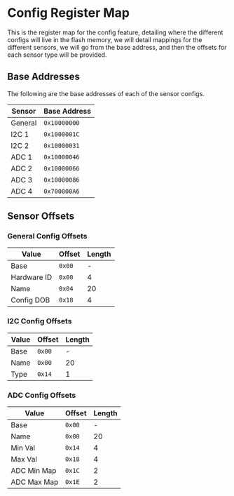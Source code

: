 # Config Register Map

This is the register map for the config feature, detailing where the different
configs will live in the flash memory, we will detail mappings for the different
sensors, we will go from the base address, and then the offsets for each sensor
type will be provided.

## Base Addresses

The following are the base addresses of each of the sensor configs.

| Sensor  | Base Address |
| ------- | ------------ |
| General | `0x10000000` |
| I2C 1   | `0x1000001C` |
| I2C 2   | `0x10000031` |
| ADC 1   | `0x10000046` |
| ADC 2   | `0x10000066` |
| ADC 3   | `0x10000086` |
| ADC 4   | `0x700000A6` |

## Sensor Offsets

### General Config Offsets

| Value       | Offset | Length |
| ----------- | ------ | ------ |
| Base        | `0x00` | -      |
| Hardware ID | `0x00` | 4      |
| Name        | `0x04` | 20     |
| Config DOB  | `0x18` | 4      |

### I2C Config Offsets

| Value | Offset | Length |
| ----- | ------ | ------ |
| Base  | `0x00` | -      |
| Name  | `0x00` | 20     |
| Type  | `0x14` | 1      |

### ADC Config Offsets

| Value        | Offset | Length |
| ------------ | ------ | ------ |
| Base         | `0x00` | -      |
| Name         | `0x00` | 20     |
| Min Val      | `0x14` | 4      |
| Max Val      | `0x18` | 4      |
| ADC Min Map  | `0x1C` | 2      |
| ADC Max Map  | `0x1E` | 2      |